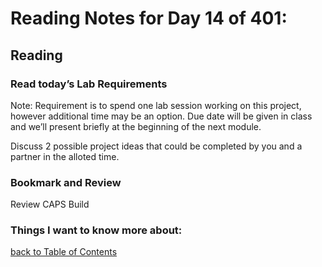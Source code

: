 # Reading Notes for Day 14 of 401:

## Reading

### Read today’s Lab Requirements

Note: Requirement is to spend one lab session working on this project, however additional time may be an option. Due date will be given in class and we’ll present briefly at the beginning of the next module.

Discuss 2 possible project ideas that could be completed by you and a partner in the alloted time.

### Bookmark and Review

Review CAPS Build

### Things I want to know more about:

[back to Table of Contents](./README.md)